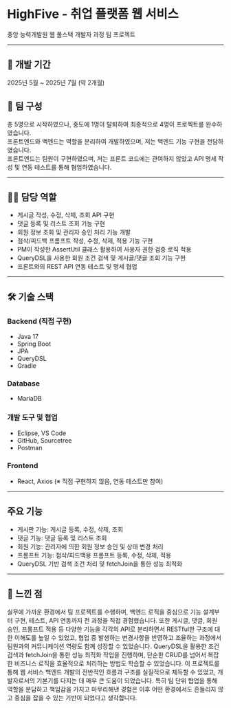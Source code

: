 # HighFive - 취업 플랫폼 웹 서비스

중앙 능력개발원 웹 풀스택 개발자 과정 팀 프로젝트

---
## 📅 개발 기간
2025년 5월 ~ 2025년 7월 (약 2개월)

## 👥 팀 구성
총 5명으로 시작하였으나, 중도에 1명이 탈퇴하여 최종적으로 4명이 프로젝트를 완수하였습니다.  
프론트엔드와 백엔드는 역할을 분리하여 개발하였으며, 저는 백엔드 기능 구현을 전담하였습니다.  
프론트엔드는 팀원이 구현하였으며, 저는 프론트 코드에는 관여하지 않았고 API 명세 작성 및 연동 테스트를 통해 협업하였습니다.

---
## 🧑‍💻 담당 역할
- 게시글 작성, 수정, 삭제, 조회 API 구현
- 댓글 등록 및 리스트 조회 기능 구현
- 회원 정보 조회 및 관리자 승인 처리 기능 개발
- 첨삭/피드백 프롬프트 작성, 수정, 삭제, 적용 기능 구현
- PM이 작성한 AssertUtil 클래스 활용하여 사용자 권한 검증 로직 적용
- QueryDSL을 사용한 회원 조건 검색 및 게시글/댓글 조회 기능 구현
- 프론트와의 REST API 연동 테스트 및 명세 협업

---
## 🛠 기술 스택
### Backend (직접 구현)
- Java 17
- Spring Boot
- JPA
- QueryDSL
- Gradle

### Database
- MariaDB

### 개발 도구 및 협업
- Eclipse, VS Code
- GitHub, Sourcetree
- Postman

### Frontend
- React, Axios (※ 직접 구현하지 않음, 연동 테스트만 참여)

---

##  주요 기능
- 게시판 기능: 게시글 등록, 수정, 삭제, 조회
- 댓글 기능: 댓글 등록 및 리스트 조회
- 회원 기능: 관리자에 의한 회원 정보 승인 및 상태 변경 처리
- 프롬프트 기능: 첨삭/피드백용 프롬프트 등록, 수정, 삭제, 적용
- QueryDSL 기반 검색 조건 처리 및 fetchJoin을 통한 성능 최적화

---

## 📌 느낀 점

실무에 가까운 환경에서 팀 프로젝트를 수행하며, 백엔드 로직을 중심으로 기능 설계부터 구현, 테스트, API 연동까지 전 과정을 직접 경험했습니다.
또한 게시글, 댓글, 회원 승인, 프롬프트 적용 등 다양한 기능을 각각의 API로 분리하면서 RESTful한 구조에 대한 이해도를 높일 수 있었고, 협업 중 발생하는 변경사항을 반영하고 조율하는 과정에서 팀원과의 커뮤니케이션 역량도 함께 성장할 수 있었습니다. 
QueryDSL을 활용한 조건 검색과 fetchJoin을 통한 성능 최적화 작업을 진행하며, 단순한 CRUD를 넘어서 복잡한 비즈니스 로직을 효율적으로 처리하는 방법도 학습할 수 있었습니다.
이 프로젝트를 통해 웹 서비스 백엔드 개발의 전반적인 흐름과 구조를 실질적으로 체득할 수 있었고, 개발자로서의 기본기를 다지는 데 매우 큰 도움이 되었습니다. 
특히 팀 단위 협업을 통해 역할을 분담하고 책임감을 가지고 마무리해낸 경험은 이후 어떤 환경에서도 흔들리지 않고 중심을 잡을 수 있는 기반이 되었다고 생각합니다.

